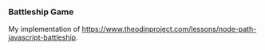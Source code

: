 ### Battleship Game

My implementation of https://www.theodinproject.com/lessons/node-path-javascript-battleship.
